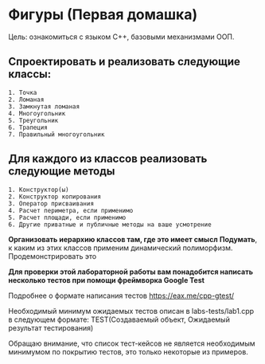 # Фигуры (Первая домашка)

Цель: ознакомиться с языком C++, базовыми механизмами ООП.

## Спроектировать и реализовать следующие классы:

    1. Точка
    2. Ломаная
    3. Замкнутая ломаная
    4. Многоугольник
    5. Треугольник
    6. Трапеция
    7. Правильный многоугольник

## Для каждого из классов реализовать следующие методы

    1. Конструктор(ы)
    2. Конструктор копирования
    3. Оператор присваивания
    4. Расчет периметра, если применимо
    5. Расчет площади, если применимо
    6. Другие приватные и публичные методы на ваше усмотрение

**Организовать иерархию классов там, где это имеет смысл**
**Подумать**, к каким из этих классов применим динамический полиморфизм. Продемонстрировать это

**Для проверки этой лабораторной работы вам понадобится написать несколько тестов при помощи фреймворка Google Test**

Подробнее о формате написания тестов 
https://eax.me/cpp-gtest/

Необходимый минимум ожидаемых тестов описан в labs-tests/lab1.cpp в следующем формате:
TEST(Создаваемый объект, Ожидаемый результат тестирования)

Обращаю внимание, что  список тест-кейсов не является необходимым минимумом по покрытию тестов, это только некоторые из примеров.


